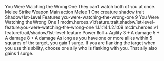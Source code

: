 <ability>
  <name>You Were Watching the Wrong One</name>
  <flavor>They can&apos;t watch both of you at once.</flavor>
  <keywords>
    <keyword>Melee</keyword>
    <keyword>Strike</keyword>
    <keyword>Weapon</keyword>
  </keywords>
  <type>Main action</type>
  <distance>Melee 1</distance>
  <target>One creature</target>
  <metadata>
    <class>shadow</class>
    <feature_type>trait</feature_type>
    <file_dpath>Shadow/1st-Level Features</file_dpath>
    <item_id>you-were-watching-the-wrong-one</item_id>
    <item_index>9</item_index>
    <item_name>You Were Watching the Wrong One</item_name>
    <level>1</level>
    <scc>mcdm.heroes.v1:feature.trait.shadow.1st-level-feature:you-were-watching-the-wrong-one</scc>
    <scdc>1.1.1:14.1.2.1:09</scdc>
    <source>mcdm.heroes.v1</source>
    <type>feature/trait/shadow/1st-level-feature</type>
  </metadata>
  <effects>
    <effect type="roll">
      <roll>Power Roll + Agility</roll>
      <t1>3 + A damage</t1>
      <t2>5 + A damage</t2>
      <t3>8 + A damage</t3>
    </effect>
    <effect type="mundane">As long as you have one or more allies within 5 squares of the target, you gain 1 surge. If you are flanking the target when you use this ability, choose one ally who is flanking with you. That ally also gains 1 surge.</effect>
  </effects>
</ability>
